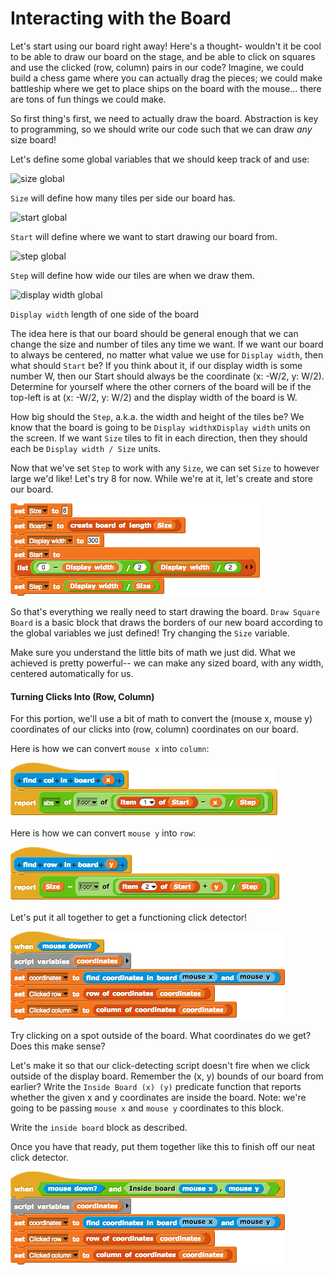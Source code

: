 # Interacting with the Board

Let's start using our board right away! Here's a thought- wouldn't it be cool to be able to draw our board on the stage, and be able to click on squares and use the clicked \(row, column\) pairs in our code? Imagine, we could build a chess game where you can actually drag the pieces; we could make battleship where we get to place ships on the board with the mouse... there are tons of fun things we could make.

So first thing's first, we need to actually draw the board. Abstraction is key to programming, so we should write our code such that we can draw _any_ size board!

Let's define some global variables that we should keep track of and use:

![size global](https://beautyjoy.github.io/bjc-r/img/hof/board-global-size.png)

`Size` will define how many tiles per side our board has.

![start global](https://beautyjoy.github.io/bjc-r/img/hof/board-global-start.png)

`Start` will define where we want to start drawing our board from.

![step global](https://beautyjoy.github.io/bjc-r/img/hof/board-global-step.png)

`Step` will define how wide our tiles are when we draw them.

![display width global](https://beautyjoy.github.io/bjc-r/img/hof/board-global-displaywidth.png)

`Display width` length of one side of the board

The idea here is that our board should be general enough that we can change the size and number of tiles any time we want. If we want our board to always be centered, no matter what value we use for `Display width`, then what should `Start` be? If you think about it, if our display width is some number W, then our Start should always be the coordinate \(x: -W/2, y: W/2\). Determine for yourself where the other corners of the board will be if the top-left is at \(x: -W/2, y: W/2\) and the display width of the board is W.

How big should the `Step`, a.k.a. the width and height of the tiles be? We know that the board is going to be `Display width`x`Display width` units on the screen. If we want `Size` tiles to fit in each direction, then they should each be `Display width / Size` units.

Now that we've set `Step` to work with any `Size`, we can set `Size` to however large we'd like! Let's try 8 for now. While we're at it, let's create and store our board.

![](../../../.gitbook/assets/image%20%2845%29.png)

So that's everything we really need to start drawing the board. `Draw Square Board` is a basic block that draws the borders of our new board according to the global variables we just defined! Try changing the `Size` variable.

Make sure you understand the little bits of math we just did. What we achieved is pretty powerful-- we can make any sized board, with any width, centered automatically for us.

#### Turning Clicks Into \(Row, Column\)

For this portion, we'll use a bit of math to convert the \(mouse x, mouse y\) coordinates of our clicks into \(row, column\) coordinates on our board.

Here is how we can convert `mouse x` into `column`:

![](../../../.gitbook/assets/image%20%2879%29.png)

Here is how we can convert `mouse y` into `row`:

![](../../../.gitbook/assets/image%20%28249%29.png)

Let's put it all together to get a functioning click detector!

![](../../../.gitbook/assets/image%20%28248%29.png)

Try clicking on a spot outside of the board. What coordinates do we get? Does this make sense?

Let's make it so that our click-detecting script doesn't fire when we click outside of the display board. Remember the \(x, y\) bounds of our board from earlier? Write the `Inside Board (x) (y)` predicate function that reports whether the given x and y coordinates are inside the board. Note: we're going to be passing `mouse x` and `mouse y` coordinates to this block.

Write the `inside board` block as described.

Once you have that ready, put them together like this to finish off our neat click detector.

![](../../../.gitbook/assets/image%20%2852%29.png)

